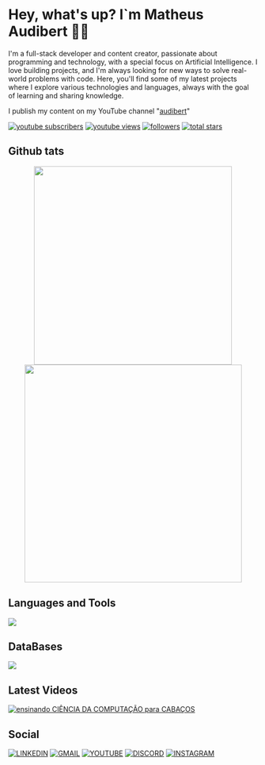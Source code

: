 # Hey, what's up? I`m Matheus Audibert 👨‍💻

I'm a full-stack developer and content creator, passionate about programming and technology, with a special focus on Artificial Intelligence. I love building projects, and I'm always looking for new ways to solve real-world problems with code. Here, you'll find some of my latest projects where I explore various technologies and languages, always with the goal of learning and sharing knowledge.

I publish my content on my YouTube channel "[audibert](https://www.youtube.com/@audlbert)"

<p align="left">
      <a href="https://www.youtube.com/channel/UCIO1e3zJ-c2oQCWnmY4nqIQ?sub_confirmation=1">
         <img alt="youtube subscribers" title="Subscribe to my YouTube channel" src="https://custom-icon-badges.demolab.com/youtube/channel/subscribers/UCIO1e3zJ-c2oQCWnmY4nqIQ?color=%23E05D44&label=SUBSCRIBE&logo=video&logoColor=white&style=for-the-badge&labelColor=CE4630"/></a> 
      <a href="https://www.youtube.com/channel/UCIO1e3zJ-c2oQCWnmY4nqIQ">
         <img alt="youtube views" title="YouTube views" src="https://custom-icon-badges.demolab.com/youtube/channel/views/UCIO1e3zJ-c2oQCWnmY4nqIQ?color=%23E1AD0E&logo=eye&logoColor=white&style=for-the-badge&labelColor=C79600"/></a> 
      <a href="https://github.com/matheusaudibert?tab=followers">
         <img alt="followers" title="Follow me on Github" src="https://custom-icon-badges.demolab.com/github/followers/matheusaudibert?color=236ad3&labelColor=1155ba&style=for-the-badge&logo=person-add&label=Follow&logoColor=white"/></a>
      <a href="https://github.com/matheusaudibert?tab=repositories&sort=stargazers">
         <img alt="total stars" title="Total stars on GitHub" src="https://custom-icon-badges.demolab.com/github/stars/matheusaudibert?color=55960c&style=for-the-badge&labelColor=488207&logo=star"/></a>
   </p>
    
## Github tats
<div align="center">
      <img width="400px" src="https://github-readme-stats.vercel.app/api?username=matheusaudibert&theme=blue_navy&hide_border=true&include_all_commits=false&count_private=false"/>
      <img width="439px" src="https://github-readme-streak-stats.herokuapp.com/?user=matheusaudibert&theme=blue_navy&hide_border=true"/>
</div>

## Languages and Tools

<img src="https://skillicons.dev/icons?i=cpp,c,python,js,html,css,react,git,github" />

## DataBases

<img src="https://skillicons.dev/icons?i=postgres,mysql" />

## Latest Videos

<!-- BEGIN YOUTUBE-CARDS -->
[![ensinando CIÊNCIA DA COMPUTAÇÃO para CABAÇOS](https://ytcards.demolab.com/?id=GhN3iw0YLWQ&title=ensinando+CI%C3%8ANCIA+DA+COMPUTA%C3%87%C3%83O+para+CABA%C3%87OS&lang=en&timestamp=1723320461&background_color=%230d1117&title_color=%23ffffff&stats_color=%23dedede&max_title_lines=1&width=250&border_radius=5&duration=967 "ensinando CIÊNCIA DA COMPUTAÇÃO para CABAÇOS")](https://www.youtube.com/watch?v=GhN3iw0YLWQ)
<!-- END YOUTUBE-CARDS -->

## Social

[![LINKEDIN](https://skillicons.dev/icons?i=linkedin)](https://www.linkedin.com/in/matheusaudibert/)
[![GMAIL](https://skillicons.dev/icons?i=gmail)](mailto:audibertmatheus2019@gmail.com)
[![YOUTUBE](https://skillicons.dev/icons?i=instagram)](https://www.instagram.com/tlvzaudibert)
[![DISCORD](https://skillicons.dev/icons?i=discord)](https://www.youtube.com/@audlbert)
[![INSTAGRAM](https://skillicons.dev/icons?i=youtube)](https://discord.com/users/1207081250096029801)
